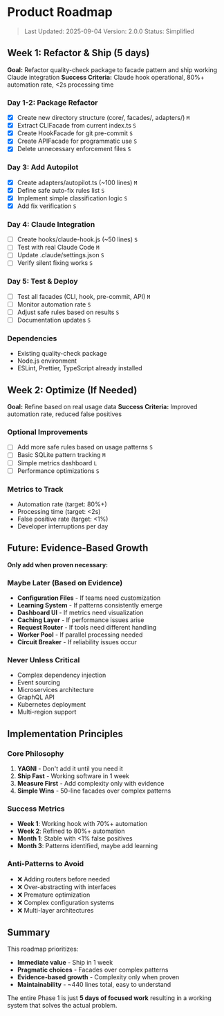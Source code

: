 # Product Roadmap

> Last Updated: 2025-09-04 Version: 2.0.0 Status: Simplified

## Week 1: Refactor & Ship (5 days)

**Goal:** Refactor quality-check package to facade pattern and ship working
Claude integration **Success Criteria:** Claude hook operational, 80%+
automation rate, <2s processing time

### Day 1-2: Package Refactor

- [x] Create new directory structure (core/, facades/, adapters/) `M`
- [x] Extract CLIFacade from current index.ts `S`
- [x] Create HookFacade for git pre-commit `S`
- [x] Create APIFacade for programmatic use `S`
- [x] Delete unnecessary enforcement files `S`

### Day 3: Add Autopilot

- [x] Create adapters/autopilot.ts (~100 lines) `M`
- [x] Define safe auto-fix rules list `S`
- [x] Implement simple classification logic `S`
- [x] Add fix verification `S`

### Day 4: Claude Integration

- [ ] Create hooks/claude-hook.js (~50 lines) `S`
- [ ] Test with real Claude Code `M`
- [ ] Update .claude/settings.json `S`
- [ ] Verify silent fixing works `S`

### Day 5: Test & Deploy

- [ ] Test all facades (CLI, hook, pre-commit, API) `M`
- [ ] Monitor automation rate `S`
- [ ] Adjust safe rules based on results `S`
- [ ] Documentation updates `S`

### Dependencies

- Existing quality-check package
- Node.js environment
- ESLint, Prettier, TypeScript already installed

## Week 2: Optimize (If Needed)

**Goal:** Refine based on real usage data **Success Criteria:** Improved
automation rate, reduced false positives

### Optional Improvements

- [ ] Add more safe rules based on usage patterns `S`
- [ ] Basic SQLite pattern tracking `M`
- [ ] Simple metrics dashboard `L`
- [ ] Performance optimizations `S`

### Metrics to Track

- Automation rate (target: 80%+)
- Processing time (target: <2s)
- False positive rate (target: <1%)
- Developer interruptions per day

## Future: Evidence-Based Growth

**Only add when proven necessary:**

### Maybe Later (Based on Evidence)

- **Configuration Files** - If teams need customization
- **Learning System** - If patterns consistently emerge
- **Dashboard UI** - If metrics need visualization
- **Caching Layer** - If performance issues arise
- **Request Router** - If tools need different handling
- **Worker Pool** - If parallel processing needed
- **Circuit Breaker** - If reliability issues occur

### Never Unless Critical

- Complex dependency injection
- Event sourcing
- Microservices architecture
- GraphQL API
- Kubernetes deployment
- Multi-region support

## Implementation Principles

### Core Philosophy

1. **YAGNI** - Don't add it until you need it
2. **Ship Fast** - Working software in 1 week
3. **Measure First** - Add complexity only with evidence
4. **Simple Wins** - 50-line facades over complex patterns

### Success Metrics

- **Week 1**: Working hook with 70%+ automation
- **Week 2**: Refined to 80%+ automation
- **Month 1**: Stable with <1% false positives
- **Month 3**: Patterns identified, maybe add learning

### Anti-Patterns to Avoid

- ❌ Adding routers before needed
- ❌ Over-abstracting with interfaces
- ❌ Premature optimization
- ❌ Complex configuration systems
- ❌ Multi-layer architectures

## Summary

This roadmap prioritizes:

- **Immediate value** - Ship in 1 week
- **Pragmatic choices** - Facades over complex patterns
- **Evidence-based growth** - Complexity only when proven
- **Maintainability** - ~440 lines total, easy to understand

The entire Phase 1 is just **5 days of focused work** resulting in a working
system that solves the actual problem.
